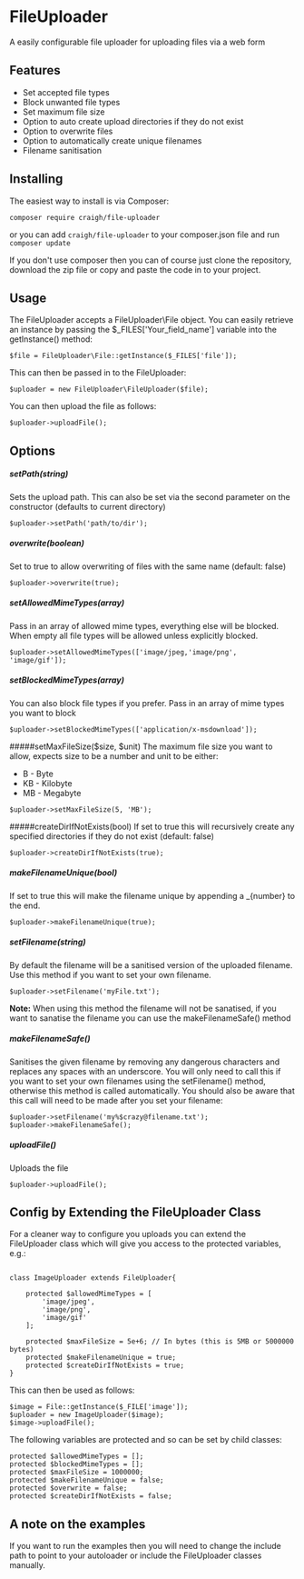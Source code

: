 # FileUploader

A easily configurable file uploader for uploading files via a web form

## Features

- Set accepted file types
- Block unwanted file types
- Set maximum file size
- Option to auto create upload directories if they do not exist
- Option to overwrite files
- Option to automatically create unique filenames
- Filename sanitisation

## Installing

The easiest way to install is via Composer:

`composer require craigh/file-uploader`

or you can add `craigh/file-uploader` to your composer.json file and run `composer update`

If you don't use composer then you can of course just clone the repository, download the zip file or copy and paste the code in to your project.


## Usage

The FileUploader accepts a FileUploader\File object. You can easily retrieve an instance by passing the $_FILES['Your_field_name'] variable into the getInstance() method:

`$file = FileUploader\File::getInstance($_FILES['file']);`

This can then be passed in to the FileUploader:

`$uploader = new FileUploader\FileUploader($file);`

You can then upload the file as follows:

`$uploader->uploadFile();`

## Options

##### setPath(string)
Sets the upload path. This can also be set via the second parameter on the constructor (defaults to current directory)

`$uploader->setPath('path/to/dir');`

##### overwrite(boolean)
Set to true to allow overwriting of files with the same name (default: false)

`$uploader->overwrite(true);`

##### setAllowedMimeTypes(array) 
Pass in an array of allowed mime types, everything else will be blocked. When empty all file types will be allowed unless
explicitly blocked.

`$uploader->setAllowedMimeTypes(['image/jpeg,'image/png', 'image/gif']);`

##### setBlockedMimeTypes(array)
You can also block file types if you prefer. Pass in an array of mime types you want to block

`$uploader->setBlockedMimeTypes(['application/x-msdownload']);`


#####setMaxFileSize($size, $unit)
The maximum file size you want to allow, expects size to be a number and unit to be either:
- B - Byte
- KB - Kilobyte
- MB - Megabyte

`$uploader->setMaxFileSize(5, 'MB');`

#####createDirIfNotExists(bool)
If set to true this will recursively create any specified directories if they do not exist (default: false)

`$uploader->createDirIfNotExists(true);`

##### makeFilenameUnique(bool)
If set to true this will make the filename unique by appending a _{number} to the end.

`$uploader->makeFilenameUnique(true);`

##### setFilename(string)
By default the filename will be a sanitised version of the uploaded filename. Use this method if you want to set your own filename.

`$uploader->setFilename('myFile.txt');`

**Note:** When using this method the filename will not be sanatised, if you want to sanatise the filename you can use the
makeFilenameSafe() method

##### makeFilenameSafe()
Sanitises the given filename by removing any dangerous characters and replaces any spaces with an underscore. You will only need to call this if you want to set your
own filenames using the setFilename() method, otherwise this method is called automatically.
You should also be aware that this call will need to be made after you set your filename:

```
$uploader->setFilename('my%$crazy@filename.txt');
$uploader->makeFilenameSafe();
```

##### uploadFile() 
Uploads the file

`$uploader->uploadFile();`

## Config by Extending the FileUploader Class

For a cleaner way to configure you uploads you can extend the FileUploader class which will give you access to the protected
variables, e.g.:

```

class ImageUploader extends FileUploader{

	protected $allowedMimeTypes = [
		'image/jpeg',
		'image/png',
		'image/gif'
	];
  
	protected $maxFileSize = 5e+6; // In bytes (this is 5MB or 5000000 bytes)
	protected $makeFilenameUnique = true;
	protected $createDirIfNotExists = true;
}
```

This can then be used as follows:

```
$image = File::getInstance($_FILE['image']);
$uploader = new ImageUploader($image);
$image->uploadFile();

```

The following variables are protected and so can be set by child classes:

```
protected $allowedMimeTypes = [];
protected $blockedMimeTypes = [];
protected $maxFileSize = 1000000;
protected $makeFilenameUnique = false;
protected $overwrite = false;
protected $createDirIfNotExists = false;
```

## A note on the examples

If you want to run the examples then you will need to change the include path to point to your autoloader or include the FileUploader classes manually.



